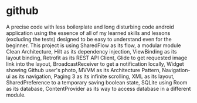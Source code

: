 # github
 A precise code with less boilerplate and long disturbing code android application using the essence of all of my learned skills and lessons (excluding the tests) designed to be easy to understand even for the beginner. This project is using SharedFlow as its flow, a modular module Clean Architecture, Hilt as its dependency injection, ViewBinding as its layout binding, Retrofit as its REST API Client, Glide to get requested image link into the layout, BroadcastReceiver to get a notification locally, Widget showing Github user's photo, MVVM as its Architecture Pattern, Navigation-ui as its navigation, Paging 3 as its infinite scrolling, XML as its layout, SharedPreference to a temporary saving boolean state, SQLite using Room as its database, ContentProvider as its way to access database in a different module.
